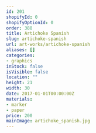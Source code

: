 ```yaml
---
id: 201
shopifyId: 0
shopifyOptionId: 0
order: 388
title: Artichoke Spanish
slug: artichoke-spanish
url: art-works/artichoke-spanish
aliases: []
categories:
- graphics
inStock: false
isVisible: false
location: ""
height: 21
width: 30
date: 2017-01-01T00:00:00Z
materials:
- marker
- paper
price: 200
mainImage: artichoke_spanish.jpg
---
```


